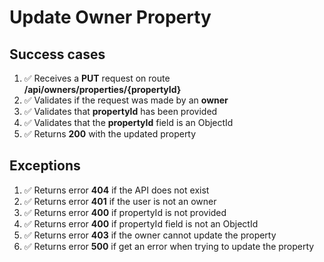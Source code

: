 # Update Owner Property

## Success cases

1. ✅ Receives a **PUT** request on route **/api/owners/properties/{propertyId}**
2. ✅ Validates if the request was made by an **owner**
3. ✅ Validates that **propertyId** has been provided
4. ✅ Validates that the **propertyId** field is an ObjectId
5. ✅ Returns **200** with the updated property

## Exceptions

1. ✅ Returns error **404** if the API does not exist
2. ✅ Returns error **401** if the user is not an owner
3. ✅ Returns error **400** if propertyId is not provided
4. ✅ Returns error **400** if propertyId field is not an ObjectId
5. ✅ Returns error **403** if the owner cannot update the property
6. ✅ Returns error **500** if get an error when trying to update the property